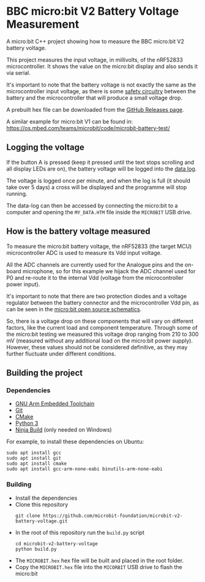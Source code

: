 # BBC micro:bit V2 Battery Voltage Measurement

A micro:bit C++ project showing how to measure the BBC micro:bit V2 battery
voltage.

This project measures the input voltage, in millivolts, of the nRF52833
microcontroller. It shows the value on the micro:bit display and also sends
it via serial.

It's important to note that the battery voltage is not exactly the same
as the microcontroller input voltage, as there is some
[safety circuitry](https://github.com/microbit-foundation/microbit-v2-hardware)
between the battery and the microcontroller that will produce a small voltage
drop.

A prebuilt hex file can be downloaded from the
[GitHub Releases page](https://github.com/microbit-foundation/microbit-v2-battery-voltage/releases).

A similar example for micro:bit V1 can be found in:
https://os.mbed.com/teams/microbit/code/microbit-battery-test/

## Logging the voltage

If the button A is pressed (keep it pressed until the text stops scrolling and
all display LEDs are on), the battery voltage will be logged into the
[data log](https://microbit.org/get-started/user-guide/data-logging/).

The voltage is logged once per minute, and when the log is full
(it should take over 5 days) a cross will be displayed and the programme will
stop running.

The data-log can then be accessed by connecting the micro:bit to a computer
and opening the `MY_DATA.HTM` file inside the `MICROBIT` USB drive.

## How is the battery voltage measured

To measure the micro:bit battery voltage, the nRF52833 (the target MCU)
microcontroller ADC is used to measure its Vdd input voltage.

All the ADC channels are currently used for the Analogue pins and the on-board
microphone, so for this example we hijack the ADC channel used for P0 and
re-route it to the internal Vdd (voltage from the microcontroller power input).

It's important to note that there are two protection diodes and a voltage
regulator between the battery connector and the microcontroller Vdd pin,
as can be seen in the
[micro:bit open source schematics](https://github.com/microbit-foundation/microbit-v2-hardware).

So, there is a voltage drop on these components that will vary on different
factors, like the current load and component temperature.
Through some of the micro:bit testing we measured this voltage
drop ranging from 210 to 300 mV (measured without any additional
load on the micro:bit power supply).
However, these values should not be considered definitive,
as they may further fluctuate under different conditions.

## Building the project

### Dependencies

- [GNU Arm Embedded Toolchain](https://developer.arm.com/tools-and-software/open-source-software/developer-tools/gnu-toolchain/gnu-rm/downloads)
- [Git](https://git-scm.com)
- [CMake](https://cmake.org/download/)
- [Python 3](https://www.python.org/downloads/)
- [Ninja Build](https://ninja-build.org/) (only needed on Windows)

For example, to install these dependencies on Ubuntu:

```
sudo apt install gcc
sudo apt install git
sudo apt install cmake
sudo apt install gcc-arm-none-eabi binutils-arm-none-eabi
```

### Building

- Install the dependencies
- Clone this repository
  ```
  git clone https://github.com/microbit-foundation/microbit-v2-battery-voltage.git
  ```
- In the root of this repository run the `build.py` script
  ```
  cd microbit-v2-battery-voltage
  python build.py
  ```
- The `MICROBIT.hex` hex file will be built and placed in the root folder.
- Copy the `MICROBIT.hex` file into the `MICORBIT` USB drive to flash the
  micro:bit
